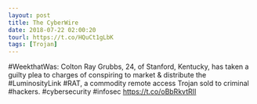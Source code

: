 ```yaml
---
layout: post
title: The CyberWire
date: 2018-07-22 02:00:20
tourl: https://t.co/HQuCt1gLbK
tags: [Trojan]
---
```

#WeekthatWas: Colton Ray Grubbs, 24, of Stanford, Kentucky, has taken a guilty plea to charges of conspiring to market &amp; distribute the #LuminosityLink #RAT, a commodity remote access Trojan sold to criminal #hackers. #cybersecurity #infosec https://t.co/oBbRkvtRII